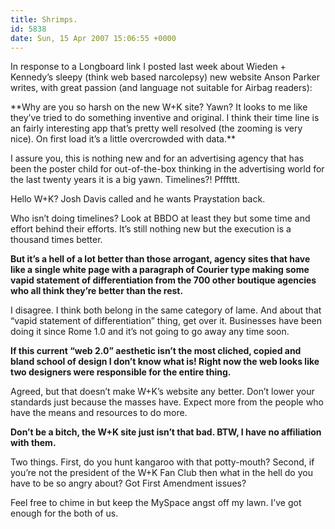 ```yaml
---
title: Shrimps.
id: 5838
date: Sun, 15 Apr 2007 15:06:55 +0000
---
```


In response to a Longboard link I posted last week about Wieden + Kennedy’s sleepy (think web based narcolepsy) new website Anson Parker writes, with great passion (and language not suitable for Airbag readers):



<div class="quote">**Why are you so harsh on the new W+K site? Yawn? It looks to me like they’ve tried to do something inventive and original. I think their time line is an fairly interesting app that’s pretty well resolved (the zooming is very nice). On first load it’s a little overcrowded with data.**  

I assure you, this is nothing new and for an advertising agency that has been the poster child for out-of-the-box thinking in the advertising world for the last twenty years it is a big yawn. Timelines?! Pfffttt.  

Hello W+K? Josh Davis called and he wants Praystation back.  

Who isn’t doing timelines? Look at BBDO at least they but some time and effort behind their efforts. It’s still nothing new but the execution is a thousand times better.</div><div class="quote">**But it’s a hell of a lot better than those arrogant, agency sites that have like a single white page with a paragraph of Courier type making some vapid statement of differentiation from the 700 other boutique agencies who all think they’re better than the rest.**  

I disagree. I think both belong in the same category of lame. And about that “vapid statement of differentiation” thing, get over it. Businesses have been doing it since Rome 1.0 and it’s not going to go away any time soon.</div><div class="quote">**If this current “web 2.0” aesthetic isn’t the most cliched, copied and bland school of design I don’t know what is! Right now the web looks like two designers were responsible for the entire thing.**  

Agreed, but that doesn’t make W+K’s website any better. Don’t lower your standards just because the masses have. Expect more from the people who have the means and resources to do more.</div><div class="quote">**Don’t be a bitch, the W+K site just isn’t that bad. BTW, I have no affiliation with them.**  

Two things. First, do you hunt kangaroo with that potty-mouth? Second, if you’re not the president of the W+K Fan Club then what in the hell do you have to be so angry about? Got First Amendment issues?</div>Feel free to chime in but keep the MySpace angst off my lawn. I’ve got enough for the both of us.





